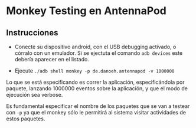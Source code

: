# Monkey Testing en AntennaPod

## Instrucciones
- Conecte su dispositivo android, con el USB debugging activado, o córralo con un emulador. Si se ejectuta el comando  `adb devices` este debería aparecer en el listado.

- Ejecute `./adb shell monkey -p de.danoeh.antennapod -v 1000000`

Lo que se está especificando es correr la aplicación, especificándola por paquete, lanzando 1000000 eventos sobre la aplicación, y que el modo de ejecución sea verbose.

Es fundamental especificar el nombre de los paquetes que se van a testear con `-p` ya que el monkey sólo le permitirá al sistema visitar actividades de estos paquetes.